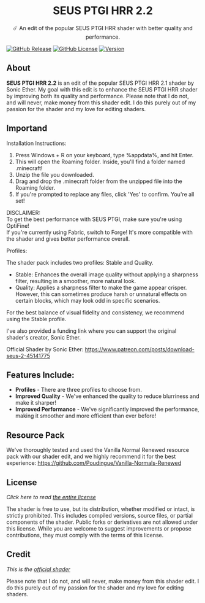 <h1 style="text-align:center;">SEUS PTGI HRR 2.2</h1>

<p style="text-align:center;">
☄️ An edit of the popular SEUS PTGI HRR shader with better quality and performance.
  
[![GitHub Release](https://img.shields.io/badge/release-v1.0.5-blue)](https://github.com/ThomasDeStrooper/SEUS_PTGI_HRR_2.2/releases/latest)
[![GitHub License](https://img.shields.io/badge/license-GNU-green)](https://github.com/ThomasDeStrooper/SEUS_PTGI_HRR_2.2/blob/main/LICENSE.md)
[![Version](https://img.shields.io/badge/version-1.7.10/1.21.4-yellow)]()

## About
**SEUS PTGI HRR 2.2** is an edit of the popular SEUS PTGI HRR 2.1 shader by Sonic Ether. My goal with this edit is to enhance the SEUS PTGI HRR shader by improving both its quality and performance.
Please note that I do not, and will never, make money from this shader edit. I do this purely out of my passion for the shader and my love for editing shaders.

## Importand
Installation Instructions:

1. Press Windows + R on your keyboard, type %appdata%, and hit Enter.  
2. This will open the Roaming folder. Inside, you'll find a folder named .minecraft!  
3. Unzip the file you downloaded.  
4. Drag and drop the .minecraft folder from the unzipped file into the Roaming folder.  
5. If you're prompted to replace any files, click 'Yes' to confirm. You're all set!

DISCLAIMER:  
To get the best performance with SEUS PTGI, make sure you're using OptiFine!  
If you're currently using Fabric, switch to Forge! It's more compatible with the shader and gives better performance overall.

Profiles:

The shader pack includes two profiles: Stable and Quality.
- Stable: Enhances the overall image quality without applying a sharpness filter, resulting in a smoother, more natural look.
- Quality: Applies a sharpness filter to make the game appear crisper. However, this can sometimes produce harsh or unnatural effects on certain blocks, which may look odd in specific scenarios.

For the best balance of visual fidelity and consistency, we recommend using the Stable profile.

I've also provided a funding link where you can support the original shader's creator, Sonic Ether.

Official Shader by Sonic Ether: https://www.patreon.com/posts/download-seus-2-45141775

## Features Include:
- **Profiles** - There are three profiles to choose from.
- **Improved Quality** - We've enhanced the quality to reduce blurriness and make it sharper!
- **Improved Performance** - We've significantly improved the performance, making it smoother and more efficient than ever before!
  
## Resource Pack

We've thoroughly tested and used the Vanilla Normal Renewed resource pack with our shader edit, and we highly recommend it for the best experience: https://github.com/Poudingue/Vanilla-Normals-Renewed

## License

*Click here to read [the entire license](https://github.com/ThomasDeStrooper/SEUS_PTGI_HRR_2.2/blob/main/LICENSE.md)*

The shader is free to use, but its distribution, whether modified or intact, is strictly prohibited. This includes compiled versions, source files, or partial components of the shader. Public forks or derivatives are not allowed under this license. While you are welcome to suggest improvements or propose contributions, they must comply with the terms of this license. 

## Credit

*This is the [official shader](https://www.patreon.com/posts/download-seus-2-45141775)*

Please note that I do not, and will never, make money from this shader edit. I do this purely out of my passion for the shader and my love for editing shaders.
